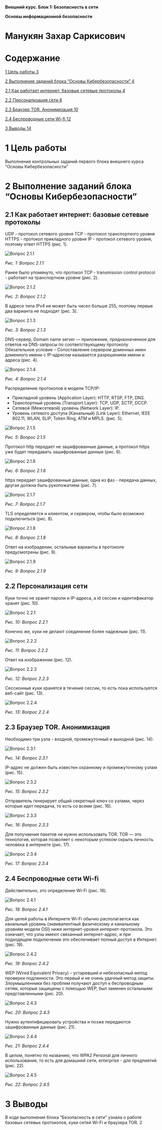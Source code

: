 **Внешний курс. Блок 1: Безопасность в сети**

**Основы информационной безопасности**
# Манукян Захар Саркисович
#
#
#
#
#
#
#
#
#
#
#
#
#
#
#
#
#
#
#
#
# Содержание
[1	Цель работы	3](#_toc198385758)

[2	Выполнение заданий блока “Основы Кибербезопасности”	4](#_toc198385759)

[2.1	Как работает интернет: базовые сетевые протоколы	4](#_toc198385760)

[2.2	Персонализация сети	8](#_toc198385761)

[2.3	Браузер TOR. Анонимизация	10](#_toc198385762)

[2.4	Беспроводные сети Wi-fi	12](#_toc198385763)

[3	Выводы	14](#_toc198385764)


#
#
#
#
#
#
#
#
#


# <a name="цель-работы"></a><a name="_toc198385758"></a>**1	Цель работы**
Выполнение контрольных заданий первого блока внешнего курса “Основы Кибербезопасности”
#
#
#
#
#
#
#
#
#
#
#

# <a name="x92890a694fbcf63a49030812c07e6535d5e2da9"></a><a name="_toc198385759"></a>**2	Выполнение заданий блока “Основы Кибербезопасности”**
## <a name="x808aab1f98d65430c717c64c4e7a2057359c678"></a><a name="_toc198385760"></a>**2.1	Как работает интернет: базовые сетевые протоколы**
UDP - протокол сетевого уровня TCP - протокол транспортного уровня HTTPS - протокол прикладного уровня IP - протокол сетевого уровня, поэтому ответ HTTPS (рис. 1).

![Вопрос 2.1.1](Aspose.Words.c558ff17-63a0-46ea-b895-4bbaa271cfcc.001.png)

*Рис. 1: Вопрос 2.1.1*

Ранее было упомянуто, что протокол TCP - transmission control protocol - работает на транспортном уровне (рис. 2).

![Вопрос 2.1.2](Aspose.Words.c558ff17-63a0-46ea-b895-4bbaa271cfcc.002.png)

*Рис. 2: Вопрос 2.1.2*

В адресе типа IPv4 не может быть чисел больше 255, поэтому первые два варианта не подходят (рис. 3).

![Вопрос 2.1.3](Aspose.Words.c558ff17-63a0-46ea-b895-4bbaa271cfcc.003.png)

*Рис. 3: Вопрос 2.1.3*

DNS-сервер, Domain name server — приложение, предназначенное для ответов на DNS-запросы по соответствующему протоколу Обязательное условие – Сопоставление сервером доменных имен доменного имени с IP-адресом называется разрешением имени и адреса (рис. 4).

![Вопрос 2.1.4](Aspose.Words.c558ff17-63a0-46ea-b895-4bbaa271cfcc.004.png)

*Рис. 4: Вопрос 2.1.4*

Распределение протоколов в модели TCP/IP:

- Прикладной уровень (Application Layer): HTTP, RTSP, FTP, DNS.
- Транспортный уровень (Transport Layer): TCP, UDP, SCTP, DCCP.
- Сетевой (Межсетевой) уровень (Network Layer): IP.
- Уровень сетевого доступа (Канальный) (Link Layer): Ethernet, IEEE 802.11, WLAN, SLIP, Token Ring, ATM и MPLS. (рис. 5).

![Вопрос 2.1.5](Aspose.Words.c558ff17-63a0-46ea-b895-4bbaa271cfcc.005.png)

*Рис. 5: Вопрос 2.1.5*

Протокол http передает не зашифрованные данные, а протокол https уже будет передавать зашифрованные данные (рис. 6).

![Вопрос 2.1.6](Aspose.Words.c558ff17-63a0-46ea-b895-4bbaa271cfcc.006.png)

*Рис. 6: Вопрос 2.1.6*

https передает зашифрованные данные, одна из фаз - передача данных, другая должна быть рукопожатием (рис. 7).

![Вопрос 2.1.7](Aspose.Words.c558ff17-63a0-46ea-b895-4bbaa271cfcc.007.png)

*Рис. 7: Вопрос 2.1.7*

TLS определяется и клиентом, и сервером, чтобы было возможно подключиться (рис. 8).

![Вопрос 2.1.8](Aspose.Words.c558ff17-63a0-46ea-b895-4bbaa271cfcc.008.png)

*Рис. 8: Вопрос 2.1.8*

Ответ на изобрадении, остальные варианты в протоколе предусмотрены (рис. 9).

![Вопрос 2.1.9](Aspose.Words.c558ff17-63a0-46ea-b895-4bbaa271cfcc.009.png)

*Рис. 9: Вопрос 2.1.9*
##
##
##
##
##
##
##
##
##
##

## <a name="персонализация-сети"></a><a name="_toc198385761"></a>**2.2	Персонализация сети**
Куки точно не хранят пароли и IP-адреса, а id ceccии и идентификатор хранят (рис. 10).

![Вопрос 2.2.1](Aspose.Words.c558ff17-63a0-46ea-b895-4bbaa271cfcc.010.png)

*Рис. 10: Вопрос 2.2.1*

Конечно же, куки не делают соединение более надежным (рис. 11).

![Вопрос 2.2.2](Aspose.Words.c558ff17-63a0-46ea-b895-4bbaa271cfcc.011.png)

*Рис. 11: Вопрос 2.2.2*

Ответ на изображении (рис. 12).

![Вопрос 2.2.3](Aspose.Words.c558ff17-63a0-46ea-b895-4bbaa271cfcc.012.png)

*Рис. 12: Вопрос 2.2.3*

Сессионные куки хранятся в течение сессии, то есть пока используется веб-сайт (рис. 13).

![Вопрос 2.2.4](Aspose.Words.c558ff17-63a0-46ea-b895-4bbaa271cfcc.013.png)

*Рис. 13: Вопрос 2.2.4*
##
##
##
##
##
##
##
##
##
##
##
##
##
##
##
##
##

## <a name="браузер-tor.-анонимизация"></a><a name="_toc198385762"></a>**2.3	Браузер TOR. Анонимизация**
Необходимо три узла - входной, промежуточный и выходной (рис. 14).

![Вопрос 2.3.1](Aspose.Words.c558ff17-63a0-46ea-b895-4bbaa271cfcc.014.png)

*Рис. 14: Вопрос 2.3.1*

IP-адрес не должен быть известен охранному и промежуточному узлам (рис. 15).

![Вопрос 2.3.2](Aspose.Words.c558ff17-63a0-46ea-b895-4bbaa271cfcc.015.png)

*Рис. 15: Вопрос 2.3.2*

Отправитель генерирует общий секретный ключ со узлами, через которые идет передача, то есть со всеми (рис. 16).

![Вопрос 2.3.3](Aspose.Words.c558ff17-63a0-46ea-b895-4bbaa271cfcc.016.png)

*Рис. 16: Вопрос 2.3.3*

Для получаения пакетов не нужно использовать TOR. TOR — это технология, которая позволяет с некоторым успехом скрыть личность человека в интернете (рис. 17).

![Вопрос 2.3.4](Aspose.Words.c558ff17-63a0-46ea-b895-4bbaa271cfcc.017.png)

*Рис. 17: Вопрос 2.3.4*
##
##
##
##
##
##
##
##
##
##
##
##
##
##
##
##
##

## <a name="беспроводные-сети-wi-fi"></a><a name="_toc198385763"></a>**2.4	Беспроводные сети Wi-fi**
Действительно, это определение Wi-Fi (рис. 18).

![Вопрос 2.4.1](Aspose.Words.c558ff17-63a0-46ea-b895-4bbaa271cfcc.018.png)

*Рис. 18: Вопрос 2.4.1*

Для целей работы в Интернете Wi-Fi обычно располагается как канальный уровень (эквивалентный физическому и канальному уровням модели OSI) ниже интернет-уровня интернет-протокола. Это означает, что узлы имеют связанный интернет-адрес, и при подходящем подключении это обеспечивает полный доступ в Интернет. (рис. 19).

![Вопрос 2.4.2](Aspose.Words.c558ff17-63a0-46ea-b895-4bbaa271cfcc.019.png)

*Рис. 19: Вопрос 2.4.2*

WEP (Wired Equivalent Privacy) – устаревший и небезопасный метод проверки подлинности. Это первый и не очень удачный метод защиты. Злоумышленники без проблем получают доступ к беспроводным сетям, которые защищены с помощью WEP, был заменен остальными представленными (рис. 20).

![Вопрос 2.4.3](Aspose.Words.c558ff17-63a0-46ea-b895-4bbaa271cfcc.020.png)

*Рис. 20: Вопрос 2.4.3*

Нужно аутентифицировать устройства и позже передаются зашифрованные данные (рис. 21).

![Вопрос 2.4.4](Aspose.Words.c558ff17-63a0-46ea-b895-4bbaa271cfcc.021.png)

*Рис. 21: Вопрос 2.4.4*

В целом, понятно по названию, что WPA2 Personal для личного использования, то есть для домашней сети, enterprise - для предпиятий (рис. 22).

![Вопрос 2.4.5](Aspose.Words.c558ff17-63a0-46ea-b895-4bbaa271cfcc.022.png)

*Рис. 22: Вопрос 2.4.5*
#
# <a name="выводы"></a><a name="_toc198385764"></a>**3	Выводы**
В ходе выполнения блока “Безопасность в сети” узнала о работе базовых сетевых протоколов, куки сетей Wi-Fi и браузера TOR.
2

